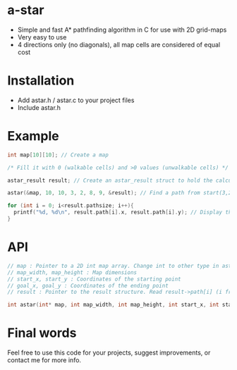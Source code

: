 # a-star
* Simple and fast A* pathfinding algorithm in C for use with 2D grid-maps
* Very easy to use
* 4 directions only (no diagonals), all map cells are considered of equal cost

# Installation
* Add astar.h / astar.c to your project files
* Include astar.h

# Example
```C
int map[10][10]; // Create a map

/* Fill it with 0 (walkable cells) and >0 values (unwalkable cells) */

astar_result result; // Create an astar_result struct to hold the calculated paths

astar(&map, 10, 10, 3, 2, 8, 9, &result); // Find a path from start(3,2) to goal(8,9)

for (int i = 0; i<result.pathsize; i++){
  printf("%d, %d\n", result.path[i].x, result.path[i].y); // Display the path
}
```

# API

```C
// map : Pointer to a 2D int map array. Change int to other type in astar.h / astar.c if your map don't use integers...
// map_width, map_height : Map dimensions
// start_x, start_y : Coordinates of the starting point
// goal_x, goal_y : Coordinates of the ending point
// result : Pointer to the result structure. Read result->path[i] (i from 0 to result->pathsize-1) to get your path.

int astar(int* map, int map_width, int map_height, int start_x, int start_y, int goal_x, int goal_y, astar_result* result);
```

# Final words

Feel free to use this code for your projects, suggest improvements, or contact me for more info.
